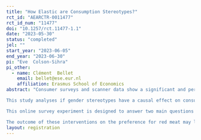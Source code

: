 ```yaml
---
title: "How Elastic are Consumption Stereotypes?"
rct_id: "AEARCTR-0011477"
rct_id_num: "11477"
doi: "10.1257/rct.11477-1.1"
date: "2023-05-30"
status: "completed"
jel: ""
start_year: "2023-06-05"
end_year: "2023-06-30"
pi: "Eve  Colson-Sihra"
pi_other:
  - name: Clément  Bellet
    email: bellet@ese.eur.nl
    affiliation: Erasmus School of Economics
abstract: "Consumer surveys and scanner data show a significant and persistent gap in the consumption of red meat between men and women. We investigate in this study if the gender gap in consumption may come from gender stereotypes. Sociological and psychological studies have shown a link between masculinity and meat consumption, such that the consumption of red meat signals a strong male identity. 
This study analyses if gender stereotypes have a causal effect on consumption. The object of the study has substantial importance in itself: understanding red meat consumption may provide valuable keys to decreasing it, a global aim and one of the 17 Sustainable Development Goals (SDGs). Red meat is both a source of health concerns and pollution. At the same time, reducing gender stereotypes and gender inequality is also a SDG and continues to be a central topic of research.
This online survey experiment is designed to answer two main questions on the link between red meat consumption and gender. First, do we find that the gender gap in red meat consumption is explained by stereotypical views on gender? Second, how elastic is stereotypical consumption? In other words, can gender identity primes or association awareness exercises change the gender gap in red meat consumption?
The outcome of these interventions on the preference for red meat may later be used to design a field experiment that will directly link the intervention to observed consumer behavior. It can also be extended to better understand how advertising/public intervention may affect the gender gap in consumption."
layout: registration
---
```


